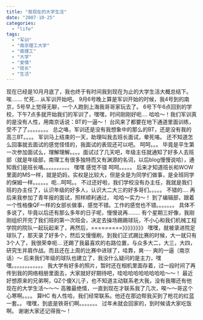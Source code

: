 ```yaml
---
title: "我现在的大学生活"
date: "2007-10-25"
categories: 
  - "life"
tags: 
  - "军训"
  - "南京理工大学"
  - "南理工"
  - "大学"
  - "爱情"
  - "班长"
  - "生活"
---
```


现在已经是10月月底了，我也终于有时间我到现在为止的大学生活大概总结下。 唉……. 忙死… 从军训开始吧。 9月6号晚上算是军训开始的时候，我4号到的南京，5号早上觉得无聊，一个人跑到上海我哥哥家玩去了。 6号下午6点回到的学校，下午7点多就开始我们的军训了，嘿嘿，时间刚刚好呃…. 哈哈～！我们军训真的是没有人性，用南京话说：BT的一逼～！ 台风来了都要在地下通道里面训练，受不了了。。。。。。。。 总之咯，军训还是没有我想象中的那么的BT，还是没有我的高三BT。。。。 军训马上结束的一天，助理叫我去班长面试，晕死咯。 还不知道怎么回事就去面试的感觉怪怪的，我面试的表现还可以吧。 呵呵。。。 毕竟是平生第一次参加面试么，理解理解。。。。面试过了几天吧，年级主任就通知了好多人去班部（就是年级部，南理工有很多独特而又有渊源的名词，以后blog慢慢说哈），通知我们是班长咯。。。。。。。。。。 嘿嘿 感觉不错 呵呵。。。。。 后来才知道班长和WOW里面的MS一样，就是奶妈，实权是比较大，但是全是为同学们做事，是全班同学的保姆一样。。。。。。呃…呵呵。。 不过还好啦，我们学校没有办主任，我就是我们班的办主任了，认识年级的好多人，认识大二大三的好多哥们。。。。。 不错的…. 再后来我参加了青年报的面试，照样顺利通过， 哈哈～实力～！ 到了编辑部，跟着一个性格像QF一样的女部长做事，感觉不错。工作的感觉也不错。。。。。。。 具体不多说了，毕竟以后还有那么多年的日子呢，慢慢说再…….. 有个星期三好像，我刚刚组织开完了我们班的第一次班会，决定去操场踢踢球玩，不小心和我们机械工程学院的院队一起玩起来了，再然后，=========》》》》》》》》 嘿嘿，就被录进院足球队了，那天录了好多个，然后又慢慢刷，到我们正式踢比赛的时候，大一就只有3个人了，我很荣幸呃… 还踢了我最喜欢的右路位置，与众多大二，大三，大四，研究生并肩作战。而且还在上周的比赛中进球了，哇靠，爽····· 爽的一逼（南京话）～ 后来我们年级的球队也建立了，我没什么疑问的是主力，嘿嘿。。。。。。。。。。。。 我大学有好多的照片，暂时还在相机里面存着，过一段时间了再传到我的网络相册里面去，大家就好好期待吧，哇哈哈哈哈哈哈哈哈～～！ 最近好想原来的兄弟啊，QZ个傻X儿子，也不知道主动联系老大我，没有我哪还有他现在的大学生活～～～ 高雅最绝情，一直到现在才联系我了几次，唉～～哥这个心寒啊。。。。 算HC 有人性哈，我们经常联系。他还在那边帮我买到了枪花的红蓝一套。。 嘿嘿，到底是铁哥们啊。。。。。。。 过年未就会回家的，到时候请大家吃饭啊。 谢谢大家还记得我～！

